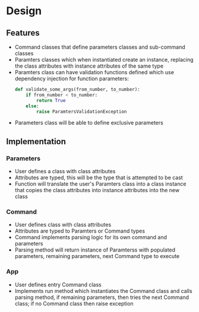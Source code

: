 # Design

## Features
* Command classes that define parameters classes and sub-command classes
* Paramters classes which when instantiated create an instance, replacing the class attributes with instance attributes of the same type
* Paramters class can have validation functions defined which use dependency injection for function parameters:
    ```python
    def validate_some_args(from_number, to_number):
        if from_number < to_number:
            return True
        else:
            raise ParamtersValidationException
    ```
* Parameters class will be able to define exclusive parameters

## Implementation

### Parameters
* User defines a class with class attributes
* Attributes are typed, this will be the type that is attempted to be cast
* Function will translate the user's Paramters class into a class instance that copies the class attributes into instance attributes into the new class

### Command
* User defines class with class attributes
* Attributes are typed to Paramters or Command types
* Command implements parsing logic for its own command and parameters
* Parsing method will return instance of Paramterss with populated parameters, remaining parameters, next Command type to execute

### App
* User defines entry Command class
* Implements run method which instantiates the Command class and calls parsing method, if remaining parameters, then tries the next Command class; if no Command class then raise exception
